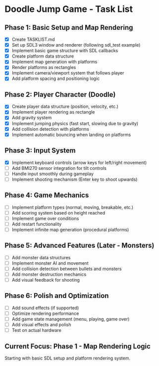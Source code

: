 # Doodle Jump Game - Task List

## Phase 1: Basic Setup and Map Rendering
- [x] Create TASKLIST.md 
- [x] Set up SDL3 window and renderer (following sdl_test example)
- [x] Implement basic game structure with SDL callbacks
- [x] Create platform data structure
- [x] Implement map generation with platforms
- [x] Render platforms as rectangles
- [x] Implement camera/viewport system that follows player
- [x] Add platform spacing and positioning logic

## Phase 2: Player Character (Doodle)
- [x] Create player data structure (position, velocity, etc.)
- [x] Implement player rendering as rectangle
- [x] Add gravity system
- [x] Implement jumping physics (fast start, slowing due to gravity)
- [x] Add collision detection with platforms
- [x] Implement automatic bouncing when landing on platforms

## Phase 3: Input System
- [x] Implement keyboard controls (arrow keys for left/right movement)
- [ ] Add BMI270 sensor integration for tilt controls
- [ ] Handle input smoothly during gameplay
- [ ] Implement shooting mechanism (Enter key to shoot upwards)

## Phase 4: Game Mechanics
- [ ] Implement platform types (normal, moving, breakable, etc.)
- [ ] Add scoring system based on height reached
- [ ] Implement game over conditions
- [ ] Add restart functionality
- [ ] Implement infinite map generation (procedural platforms)

## Phase 5: Advanced Features (Later - Monsters)
- [ ] Add monster data structures
- [ ] Implement monster AI and movement
- [ ] Add collision detection between bullets and monsters
- [ ] Add monster destruction mechanics
- [ ] Add visual feedback for shooting

## Phase 6: Polish and Optimization
- [ ] Add sound effects (if supported)
- [ ] Optimize rendering performance
- [ ] Add game state management (menu, playing, game over)
- [ ] Add visual effects and polish
- [ ] Test on actual hardware

## Current Focus: Phase 1 - Map Rendering Logic
Starting with basic SDL setup and platform rendering system.
